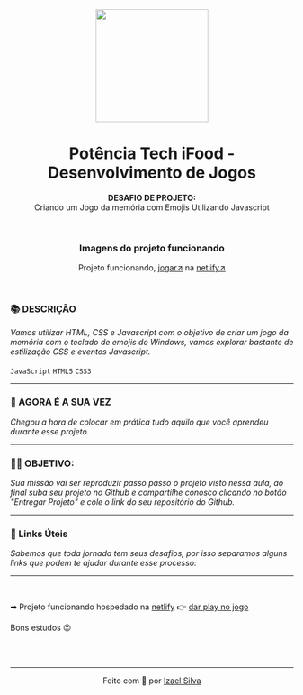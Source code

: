 <div align="center">
  <img src="../assets/image.png" width="200"/>

  # Potência Tech iFood - Desenvolvimento de Jogos
  **DESAFIO DE PROJETO:** <br> Criando um Jogo da memória com Emojis Utilizando Javascript

  <br>

  ### Imagens do projeto funcionando
  Projeto funcionando, [jogar↗](https://projeto-detona-ralph.netlify.app/) na [netlify↗](https://www.netlify.com)

  <!-- <img src="./src/images/"/> -->
</div>

<br>

### 📚 DESCRIÇÃO
*Vamos utilizar HTML, CSS e Javascript com o objetivo de criar um jogo da memória com o teclado de emojis do Windows, vamos explorar bastante de estilização CSS e eventos Javascript.* <br><br> ```JavaScript``` ```HTML5``` ```CSS3```

---

### 🎯 AGORA É A SUA VEZ
*Chegou a hora de colocar em prática tudo aquilo que você aprendeu durante esse projeto.*

---

### 👨‍💻 OBJETIVO:
*Sua missão vai ser reproduzir passo passo o projeto visto nessa aula, ao final
suba seu projeto no Github e compartilhe conosco clicando no botão "Entregar Projeto" e cole o link do seu repositório do Github.*

---

### 🔗 Links Úteis
*Sabemos que toda jornada tem seus desafios, por isso separamos alguns links que podem te ajudar durante esse processo:*

---

<br>

➡ Projeto funcionando hospedado na [netlify](https://www.netlify.com) 👉 [dar play no jogo](#)

Bons estudos 😉

<br>
<br>

---

<p align="center">
  Feito com 💖 por
  <a href="https://github.com/ias4g">Izael Silva</a>
</p>